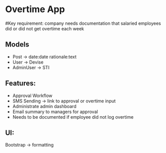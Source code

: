 # Overtime App

#Key requirement: company needs documentation that salaried employees did or did not get overtime each week

## Models
- Post -> date:date rationale:text
- User -> Devise
- AdminUser -> STI

## Features:
- Approval Workflow
- SMS Sending  -> link to approval or overtime input
- Administrate admin dashboard
- Email summary to managers for approval
- Needs to be documented if employee did not log overtime

## UI:
Bootstrap -> formatting
